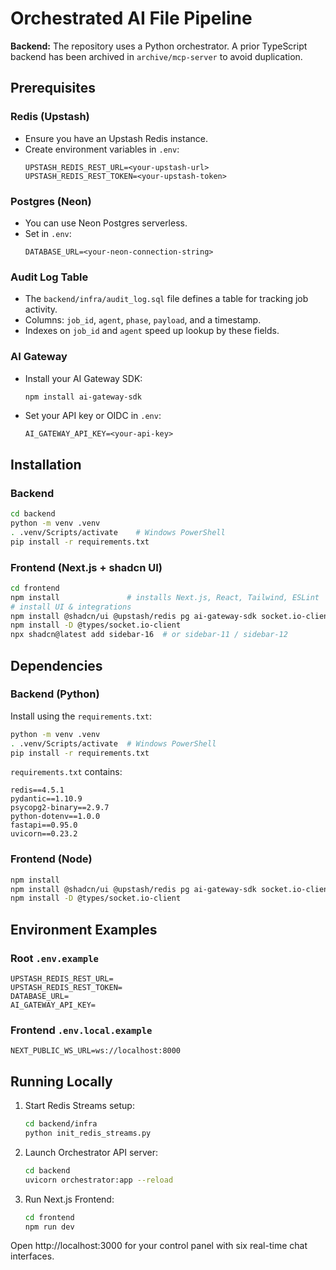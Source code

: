 # Orchestrated AI File Pipeline

**Backend:** The repository uses a Python orchestrator. A prior TypeScript backend has been archived in `archive/mcp-server` to avoid duplication.

## Prerequisites

### Redis (Upstash)
- Ensure you have an Upstash Redis instance.
- Create environment variables in `.env`:
  ```dotenv
  UPSTASH_REDIS_REST_URL=<your-upstash-url>
  UPSTASH_REDIS_REST_TOKEN=<your-upstash-token>
  ```

### Postgres (Neon)
- You can use Neon Postgres serverless.
- Set in `.env`:
  ```dotenv
  DATABASE_URL=<your-neon-connection-string>
  ```

### Audit Log Table
- The `backend/infra/audit_log.sql` file defines a table for tracking job activity.
- Columns: `job_id`, `agent`, `phase`, `payload`, and a timestamp.
- Indexes on `job_id` and `agent` speed up lookup by these fields.

### AI Gateway
- Install your AI Gateway SDK:
  ```bash
  npm install ai-gateway-sdk
  ```
- Set your API key or OIDC in `.env`:
  ```dotenv
  AI_GATEWAY_API_KEY=<your-api-key>
  ```

## Installation

### Backend
```bash
cd backend
python -m venv .venv
. .venv/Scripts/activate    # Windows PowerShell
pip install -r requirements.txt
```

### Frontend (Next.js + shadcn UI)
```bash
cd frontend
npm install               # installs Next.js, React, Tailwind, ESLint
# install UI & integrations
npm install @shadcn/ui @upstash/redis pg ai-gateway-sdk socket.io-client
npm install -D @types/socket.io-client
npx shadcn@latest add sidebar-16  # or sidebar-11 / sidebar-12
```

## Dependencies

### Backend (Python)
Install using the `requirements.txt`:
```bash
python -m venv .venv
. .venv/Scripts/activate  # Windows PowerShell
pip install -r requirements.txt
```
`requirements.txt` contains:
```
redis==4.5.1
pydantic==1.10.9
psycopg2-binary==2.9.7
python-dotenv==1.0.0
fastapi==0.95.0
uvicorn==0.23.2
```

### Frontend (Node)
```bash
npm install
npm install @shadcn/ui @upstash/redis pg ai-gateway-sdk socket.io-client
npm install -D @types/socket.io-client
```  

## Environment Examples
### Root `.env.example`
```dotenv
UPSTASH_REDIS_REST_URL=
UPSTASH_REDIS_REST_TOKEN=
DATABASE_URL=
AI_GATEWAY_API_KEY=
```
### Frontend `.env.local.example`
```dotenv
NEXT_PUBLIC_WS_URL=ws://localhost:8000
```

## Running Locally

1. Start Redis Streams setup:
   ```bash
   cd backend/infra
   python init_redis_streams.py
   ```
2. Launch Orchestrator API server:
   ```bash
   cd backend
   uvicorn orchestrator:app --reload
   ```
3. Run Next.js Frontend:
   ```bash
   cd frontend
   npm run dev
   ```

Open http://localhost:3000 for your control panel with six real-time chat interfaces.